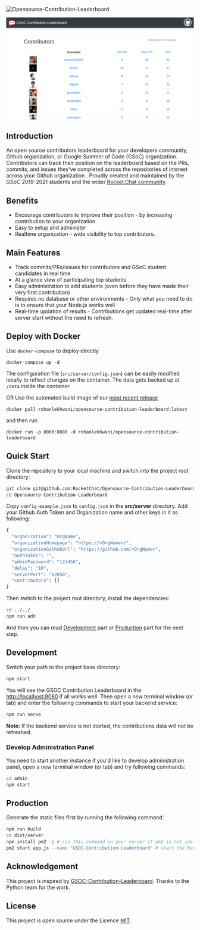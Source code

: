 ![Opensource-Contribution-Leaderboard](https://socialify.git.ci/RocketChat/Opensource-Contribution-Leaderboard/image?description=1&descriptionEditable=Open%20Source%20Contribution%20Tracking%20Leaderboard&language=1&theme=Light)

![](./docs/images/demo.png)

## Introduction

An open source contributors leaderboard for your developers community, Github organization, or Google Summer of Code (GSoC) organization. Contributors can track their position on the leaderboard based on the PRs, commits, and issues they've completed across the repositories of interest across your Github organization . Proudly created and maintained by the GSoC 2019-2021 students and the wider [Rocket.Chat community](https://github.com/RocketChat).

## Benefits
- Encourage contributors to improve their position - by increasing contribution to your organization
- Easy to setup and administer
- Realtime organization - wide visibility to top contributors.

## Main Features
- Track commits/PRs/issues for contributors and GSoC student candidates in real time
- At a glance view of participating top students
- Easy administration to add students (even before they have made their very first contribution)
- Requires no database or other environments - Only what you need to do is to ensure that your Node.js works well
- Real-time updation of results - Contributions get updated real-time after server start without the need to refresh.

## Deploy with Docker 

Use `docker-compose` to deploy directly

```
docker-compose up -d
```

The configuration file (`src/server/config.json`) can be easily modified locally to reflect changes on the container. The data gets backed up at `/data` inside the container.

OR Use the automated build image of our [most recent release](https://hub.docker.com/r/rohanlekhwani/opensource-contribution-leaderboard)

```
docker pull rohanlekhwani/opensource-contribution-leaderboard:latest
```

and then run

```
docker run -p 8080:8080 -d rohanlekhwani/opensource-contribution-leaderboard
```

## Quick Start
Clone the repository to your local machine and switch into the project root directory:
````bash
git clone git@github.com:RocketChat/Opensource-Contribution-Leaderboard.git
cd Opensource-Contribution-Leaderboard
````
Copy `config-example.json` to `config.json` in the **src/server** directory. Add your Github Auth Token and Organization name and other keys in it as following:
````bash
{
  "organization": "OrgName",
  "organizationHomepage": "https://<OrgName>/",
  "organizationGithubUrl": "https://github.com/<OrgName>",
  "authToken": "",
  "adminPassword": "123456",
  "delay": "10",
  "serverPort": "62050",
  "contributors": []
}
````
Then switch to the project root directory, install the dependencies:
````bash
cd ../../
npm run add
````

And then you can read [Development](#development) part or [Production](#production) part for the next step.
## Development
Switch your path to the project base directory:
````bash
npm start
````
You will see the GSOC Contribution Leaderboard in the [http://localhost:8080](http://localhost:8080) if all works well. Then open a new terminal window (or tab) and enter the following commands to start your backend service:
````bash
npm run serve
````
**Note:** If the backend service is not started, the contributions data will not be refreshed.

### Develop Administration Panel
You need to start another instance if you'd like to develop administration panel, open a new terminal window (or tab) and try following commands:
````bash
cd admin
npm start
````

## Production
Generate the static files first by running the following command:
````bash
npm run build
cd dist/server
npm install pm2 -g # run this command on your server if pm2 is not installed.
pm2 start app.js --name "GSOC-Contribution-Leaderboard" # start the backend service
````

## Acknowledgement
This project is inspired by [GSOC-Contribution-Leaderboard](https://github.com/shubhsherl/GSoC-Contribution-Leaderboard/). Thanks to the Python team for the work.

## License
This project is open source under the Licence [MIT](./LICENSE).

